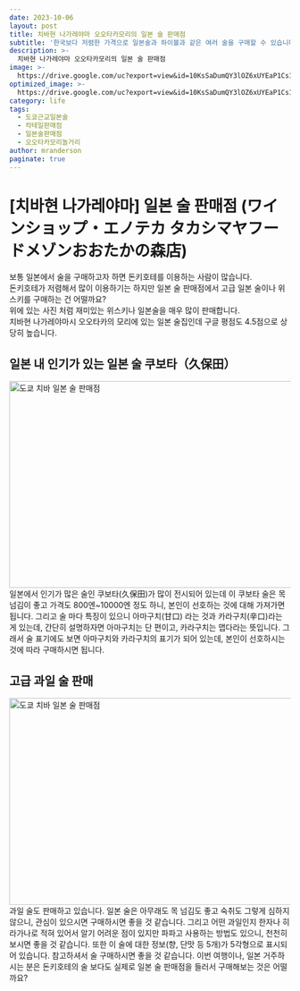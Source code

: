 ```yaml
---
date: 2023-10-06
layout: post
title: 치바현 나가레야마 오오타카모리의 일본 술 판매점
subtitle: '한국보다 저렴한 가격으로 일본술과 하이볼과 같은 여러 술을 구매할 수 있습니다.'
description: >-
  치바현 나가레야마 오오타카모리의 일본 술 판매점
image: >-
  https://drive.google.com/uc?export=view&id=10KsSaDumQY3lOZ6xUYEaP1Cs1JX5iFMo
optimized_image: >-
  https://drive.google.com/uc?export=view&id=10KsSaDumQY3lOZ6xUYEaP1Cs1JX5iFMo
category: life
tags:
  - 도쿄근교일본술
  - 칵테일판매점
  - 일본술판매점
  - 오오타카모리놀거리
author: mranderson
paginate: true
---
```

# [치바현 나가레야마] 일본 술 판매점 (ワインショップ・エノテカ タカシマヤフードメゾンおおたかの森店)
보통 일본에서 술을 구매하고자 하면 돈키호테를 이용하는 사람이 많습니다.  
돈키호테가 저렴해서 많이 이용하기는 하지만 일본 술 판매점에서 고급 일본 술이나 위스키를 구매하는 건 어떨까요?  
위에 있는 사진 처럼 재미있는 위스키나 일본술을 매우 많이 판매합니다.  
치바현 나가레야마시 오오타카의 모리에 있는 일본 술집인데 구글 평점도 4.5점으로 상당히 높습니다.  

## 일본 내 인기가 있는 일본 술 쿠보타（久保田）
<img src="https://drive.google.com/uc?export=view&id=1PjaU-pWbKB28__0dKma7c4hKwNQrIUgM"  width="700" height="370" alt="도쿄 치바 일본 술 판매점">
일본에서 인기가 많은 술인 쿠보타(久保田)가 많이 전시되어 있는데 이 쿠보타 술은  
목 넘김이 좋고 가격도 800엔~10000엔 정도 하니, 본인이 선호하는 것에 대해 가져가면 됩니다.  
그리고 술 마다 특징이 있으니 아마구치(甘口) 라는 것과 카라구치(辛口)라는 게 있는데,  
간단히 설명하자면 아마구치는 단 편이고, 카라구치는 맵다라는 뜻입니다.  
그래서 술 표기에도 보면 아마구치와 카라구치의 표기가 되어 있는데, 본인이 선호하시는 것에 따라 구매하시면 됩니다.  

## 고급 과일 술 판매 
<img src="https://drive.google.com/uc?export=view&id=1bu-rEWgsIldzJNOJKD6p1IQoi9hu-6f3"  width="700" height="370" alt="도쿄 치바 일본 술 판매점">
과일 술도 판매하고 있습니다. 일본 술은 아무래도 목 넘김도 좋고 숙취도 그렇게 심하지 않으니,  
관심이 있으시면 구매하시면 좋을 것 같습니다.  
그리고 어떤 과일인지 한자나 히라가나로 적혀 있어서 알기 어려운 점이 있지만 파파고 사용하는 방법도 있으니,  
천천히 보시면 좋을 것 같습니다.  
또한 이 술에 대한 정보(향, 단맛 등 5개)가 5각형으로 표시되어 있습니다.  
참고하셔서 술 구매하시면 좋을 것 같습니다.  
이번 여행이나, 일본 거주하시는 분은 돈키호테의 술 보다도 실제로 일본 술 판매점을 들러서 구매해보는 것은 어떨까요?  